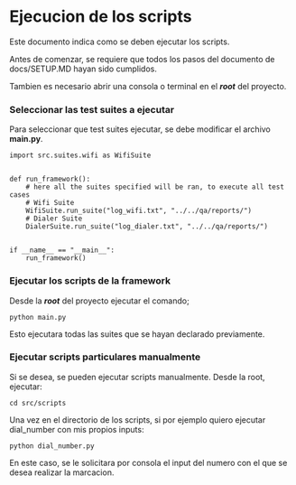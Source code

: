 # Ejecucion de los scripts

Este documento indica como se deben ejecutar los scripts.

Antes de comenzar, se requiere que todos los pasos del documento de docs/SETUP.MD hayan sido cumplidos.

Tambien es necesario abrir una consola o terminal en el ***root*** del proyecto.

### Seleccionar las test suites a ejecutar

Para seleccionar que test suites ejecutar, se debe modificar el archivo **main.py**.

```import src.suites.dialer as DialerSuite
import src.suites.wifi as WifiSuite


def run_framework():
    # here all the suites specified will be ran, to execute all test cases
    # Wifi Suite
    WifiSuite.run_suite("log_wifi.txt", "../../qa/reports/")
    # Dialer Suite
    DialerSuite.run_suite("log_dialer.txt", "../../qa/reports/")


if __name__ == "__main__":
    run_framework()
```


### Ejecutar los scripts de la framework

Desde la ***root*** del proyecto ejecutar el comando;

`python main.py`

Esto ejecutara todas las suites que se hayan declarado previamente.


### Ejecutar scripts particulares manualmente

Si se desea, se pueden ejecutar scripts manualmente. Desde la root, ejecutar:

`cd src/scripts`

Una vez en el directorio de los scripts, si por ejemplo quiero ejecutar dial_number con mis propios inputs:

`python dial_number.py`

En este caso, se le solicitara por consola el input del numero con el que se desea realizar la marcacion.

